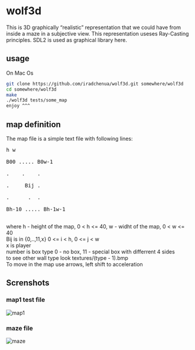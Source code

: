 # wolf3d

This is 3D graphically “realistic” representation that we could have from
inside a maze in a subjective view. This representation useses
Ray-Casting principles. SDL2 is used as graphical library here.

## usage
On Mac Os
```bash
git clone https://github.com/iradchenua/wolf3d.git somewhere/wolf3d
cd somewhere/wolf3d
make
./wolf3d tests/some_map
enjoy ^^^
```

## map definition
The map file is a simple text file with following lines: <br />
<pre>
h w <br />
B00 ..... B0w-1 <br />
.    .    . <br />
.     Bij . <br />
.      .  . <br />
Bh-10 ..... Bh-1w-1 <br />
</pre>
where h - height of the map, 0 < h <= 40, w - widht of the map, 0 < w <= 40 <br />
Bij is in {0,..,11,x} 0 <= i < h, 0 <= j < w <br />
x is player <br />
number is box type 0 - no box, 11 - special box with differrent 4 sides <br />
to see other wall type look textures/(type - 1).bmp <br />
To move in the map use arrows, left shift to acceleration <br />

## Screnshots

### map1 test file
![map1](https://github.com/iradchenua/wolf3d/blob/master/wolf1.png)

### maze file
![maze](https://github.com/iradchenua/wolf3d/blob/master/wolf2.png)
